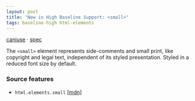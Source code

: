 ```yaml
---
layout: post
title: "New in High Baseline Support: <small>"
tags: baseline-high html-elements
---
```


[caniuse](https://caniuse.com/?search=small) · [spec](https://html.spec.whatwg.org/multipage/text-level-semantics.html#the-small-element)

The `<small>` element represents side-comments and small print, like copyright and legal text, independent of its styled presentation. Styled in a reduced font size by default.

### Source features

- ``html.elements.small`` [[mdn]](https://https://developer.mozilla.org/en-US/search?q=html.elements.small)
